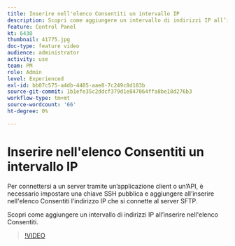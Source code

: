 ```yaml
---
title: Inserire nell'elenco Consentiti un intervallo IP
description: Scopri come aggiungere un intervallo di indirizzi IP all’inserire nell'elenco Consentiti.
feature: Control Panel
kt: 6430
thumbnail: 41775.jpg
doc-type: feature video
audience: administrator
activity: use
team: PM
role: Admin
level: Experienced
exl-id: bb07c575-a4db-4485-aae8-7c249c8d183b
source-git-commit: 1b1efe35c2ddcf379d1e847064ffa8be18d276b3
workflow-type: tm+mt
source-wordcount: '66'
ht-degree: 0%

---
```


# Inserire nell&#39;elenco Consentiti un intervallo IP

Per connettersi a un server tramite un’applicazione client o un’API, è necessario impostare una chiave SSH pubblica e aggiungere all’inserire nell&#39;elenco Consentiti l’indirizzo IP che si connette al server SFTP.

Scopri come aggiungere un intervallo di indirizzi IP all’inserire nell&#39;elenco Consentiti.

>[!VIDEO](https://video.tv.adobe.com/v/41775?quality=12&learn=0n)
